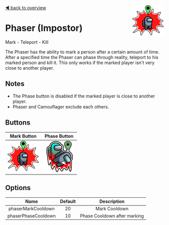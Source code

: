 [:arrow_backward: back to overview](https://github.com/laicosvk/theepicroles "Back to all roles")
<img align="right" width="100" height="100" src="../TheEpicRoles/Resources/PhaseButton.png"/>

# Phaser (Impostor)
Mark - Teleport - Kill

The Phaser has the ability to mark a person after a certain amount of time. After a specified time the Phaser can phase through reality, teleport to his marked person and kill it. This only works if the marked player isn't very close to another player.

## Notes
- The Phase button is disabled if the marked player is close to another player.
- Phaser and Camouflager exclude each others.

## Buttons
|Mark Button|Phase Button|
| :------------: | :------------: |
|<img width="100" height="100" src="../TheEpicRoles/Resources/PhaseButton.png"/>|<img width="100" height="100" src="../TheEpicRoles/Resources/PhaseKillButton.png"/>|



## Options
|Name|Default|Description|
| :------------: | :------------: | :------------: |
|phaserMarkCooldown|20|Mark Cooldown
|phaserPhaseCooldown|10|Phase Cooldown after marking
